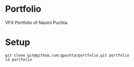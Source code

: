 # Portfolio

VFX Portfolio of Naomi Puchta

# Setup

```
git clone git@github.com:gpuchta/portfolio.git portfolio
cd portfolio
```
